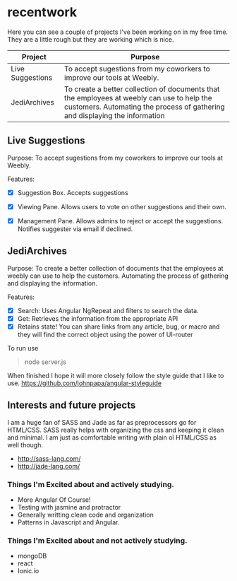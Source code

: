 # recentwork

Here you can see a couple of projects I've been working on in my free time. They are a little rough but they are working which is nice. 

| Project | Purpose |
| --- | --- |
| Live Suggestions | To accept sugestions from my coworkers to improve our tools at Weebly. |
| JediArchives | To create a better collection of documents that the employees at weebly can use to help the customers. Automating the process of gathering and displaying the information |


## Live Suggestions

Purpose: To accept sugestions from my coworkers to improve our tools at Weebly. 

Features: 

- [x] Suggestion Box. Accepts suggestions
- [x] Viewing Pane. Allows users to vote on other suggestions and their own. 
- [x] Management Pane. Allows admins to reject or accept the suggestions. Notifies suggester via email if declined. 


## JediArchives

Purpose: To create a better collection of documents that the employees at weebly can use to help the customers. Automating the process of gathering and displaying the information.  

Features: 

- [x] Search: Uses Angular NgRepeat and filters to search the data. 
- [x] Get: Retrieves the information from the appropriate API 
- [x] Retains state! You can share links from any article, bug, or macro and they will find the correct object using the power of UI-router

To run use 
> node server.js

When finished I hope it will more closely follow the style guide that I like to use. 
https://github.com/johnpapa/angular-styleguide


## Interests and future projects 


I am a huge fan of SASS and Jade as far as preprocessors go for HTML/CSS. SASS really helps with organizing the css and keeping it clean and minimal. I am just as comfortable writing with plain ol HTML/CSS as well though. 

- http://sass-lang.com/
- http://jade-lang.com/



### Things I'm Excited about and actively studying. 

- More Angular Of Course! 
- Testing with jasmine and protractor
- Generally writting clean code and organization
- Patterns in Javascript and Angular. 


### Things I'm Excited about and not actively studying. 


- mongoDB
- react
- Ionic.io
